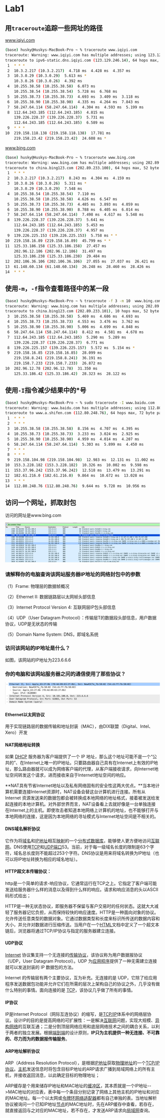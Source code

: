 # Lab1

## 用`traceroute`追踪一些网址的路径

www.iqiyi.com

```bash
(base) husky@Huskys-MacBook-Pro ~ % traceroute www.iqiyi.com
traceroute: Warning: www.iqiyi.com has multiple addresses; using 123.129.246.14
traceroute to ipv6-static.dns.iqiyi.com (123.129.246.14), 64 hops max, 52 byte packets
 1  * * *
 2  10.3.2.217 (10.3.2.217)  4.718 ms  4.428 ms  4.357 ms
 3  10.3.0.29 (10.3.0.29)  5.613 ms *
    10.3.0.26 (10.3.0.26)  4.392 ms
 4  10.255.38.58 (10.255.38.58)  6.073 ms
    10.255.38.54 (10.255.38.54)  5.728 ms  6.768 ms
 5  10.255.38.73 (10.255.38.73)  4.693 ms  3.409 ms  3.118 ms
 6  10.255.38.90 (10.255.38.90)  4.335 ms  4.264 ms  7.843 ms
 7  58.247.64.114 (58.247.64.114)  4.304 ms  4.593 ms  5.199 ms
 8  112.64.243.185 (112.64.243.185)  4.815 ms
    139.226.228.37 (139.226.228.37)  5.731 ms
    112.64.243.185 (112.64.243.185)  6.589 ms
 9  * * *
10  219.158.118.138 (219.158.118.138)  17.781 ms
    219.158.23.42 (219.158.23.42)  24.608 ms *
```

www.bing.com

```bash
(base) husky@Huskys-MacBook-Pro ~ % traceroute www.bing.com 
traceroute: Warning: www.bing.com has multiple addresses; using 202.89.233.100
traceroute to china.bing123.com (202.89.233.100), 64 hops max, 52 byte packets
 1  * * *
 2  10.3.2.217 (10.3.2.217)  8.243 ms  4.304 ms  4.159 ms
 3  10.3.0.26 (10.3.0.26)  5.311 ms *
    10.3.0.29 (10.3.0.29)  7.548 ms
 4  10.255.38.54 (10.255.38.54)  7.110 ms
    10.255.38.58 (10.255.38.58)  4.626 ms  6.547 ms
 5  10.255.38.73 (10.255.38.73)  4.485 ms  3.893 ms  4.059 ms
 6  10.255.38.90 (10.255.38.90)  8.788 ms  6.405 ms  6.014 ms
 7  58.247.64.114 (58.247.64.114)  7.498 ms  4.617 ms  5.548 ms
 8  139.226.228.37 (139.226.228.37)  5.641 ms
    112.64.243.185 (112.64.243.185)  5.453 ms
    139.226.228.37 (139.226.228.37)  4.957 ms
 9  139.226.225.153 (139.226.225.153)  5.758 ms * *
10  219.158.16.89 (219.158.16.89)  45.799 ms * *
11  125.33.186.158 (125.33.186.158)  27.457 ms
    202.96.12.186 (202.96.12.186)  31.497 ms
    125.33.186.238 (125.33.186.238)  29.484 ms
12  202.106.36.106 (202.106.36.106)  27.055 ms  27.037 ms  26.421 ms
13  61.148.60.134 (61.148.60.134)  26.248 ms  28.460 ms  28.426 ms
14  * * *
```

## 使用`-m`，`-f`指令查看路径中的某一段

```bash
(base) husky@Huskys-MacBook-Pro ~ % traceroute -f 3 -m 10  www.bing.com
traceroute: Warning: www.bing.com has multiple addresses; using 202.89.233.101
traceroute to china.bing123.com (202.89.233.101), 10 hops max, 52 byte packets
 3  10.255.38.58 (10.255.38.58)  5.469 ms  4.686 ms  4.693 ms
 4  10.255.38.73 (10.255.38.73)  4.553 ms  3.476 ms  3.762 ms
 5  10.255.38.90 (10.255.38.90)  5.006 ms  4.699 ms  4.848 ms
 6  58.247.64.114 (58.247.64.114)  8.412 ms  4.581 ms  4.678 ms
 7  112.64.243.185 (112.64.243.185)  5.290 ms  5.289 ms
    139.226.228.37 (139.226.228.37)  6.771 ms
 8  139.226.225.157 (139.226.225.157)  5.572 ms  5.154 ms *
 9  219.158.16.85 (219.158.16.85)  28.099 ms
    219.158.8.241 (219.158.8.241)  36.191 ms
    219.158.7.233 (219.158.7.233)  26.872 ms
10  202.96.12.78 (202.96.12.78)  31.350 ms
    125.33.186.42 (125.33.186.42)  28.323 ms  28.122 ms
```

## 使用`-I`指令减少结果中的*号

```bash
(base) husky@Huskys-MacBook-Pro ~ % sudo traceroute -I www.baidu.com
traceroute: Warning: www.baidu.com has multiple addresses; using 112.80.248.76
traceroute to www.a.shifen.com (112.80.248.76), 64 hops max, 72 byte packets
 1  * * *
 2  * * *
 3  10.255.38.58 (10.255.38.58)  8.156 ms  4.707 ms  4.395 ms
 4  10.255.38.73 (10.255.38.73)  3.233 ms  3.024 ms  2.925 ms
 5  10.255.38.90 (10.255.38.90)  4.959 ms  4.014 ms  4.207 ms
 6  58.247.64.114 (58.247.64.114)  5.303 ms  5.899 ms  4.450 ms
 7  * * *
 8  * * *
 9  219.158.104.98 (219.158.104.98)  12.983 ms  12.131 ms  11.002 ms
10  153.3.228.182 (153.3.228.182)  10.326 ms  10.002 ms  9.598 ms
11  153.37.96.242 (153.37.96.242)  12.518 ms  13.479 ms  13.291 ms
12  182.61.216.0 (182.61.216.0)  9.864 ms  10.672 ms  13.028 ms
13  * * *
14  112.80.248.76 (112.80.248.76)  9.644 ms  9.728 ms  10.956 ms
```

## 访问一个网址，抓取封包

访问的网址是www.bing.com

![截屏2023-02-28 22.53.45.png](Lab1%208afc96f2ca5f4f55a15b0c972b7af0a5/%25E6%2588%25AA%25E5%25B1%258F2023-02-28_22.53.45.png)

### 请解释你的电脑查询该网站服务器IP地址的网络封包中的参数

（1）Frame: 物理层的数据帧概况

（2）Ethernet II: 数据链路层以太网帧头部信息

（3）Internet Protocol Version 4: 互联网层IP包头部信息

（4）UDP（User Datagram Protocol）：传输层T的数据段头部信息，用户数据协议，UDP是无状态的传输

（5）Domain Name System: DNS，即域名系统

### 访问该网站的IP地址是什么？

如图，该网站的IP地址为223.6.6.6

### 你的电脑和该网站服务器之问的通信使用了那些协议？

![截屏2023-02-28 23.08.22.png](Lab1%208afc96f2ca5f4f55a15b0c972b7af0a5/%25E6%2588%25AA%25E5%25B1%258F2023-02-28_23.08.22.png)

#### Ethernet以太网协议

用于实现链路层的数据传输和地址封装（MAC），由DIX联盟（Digital、Intel、Xero）开发

#### **NAT网络地址转换**

如果 [DHCP](https://so.csdn.net/so/search?q=DHCP&spm=1001.2101.3001.7020) 服务器为客户端提供了一个 IP 地址，那么这个地址可能不是一个“公共的”、在Internet上唯一的IP地址。只要路由器自己具有在Internet上有效的IP地址，那么路由器就可以成为网络客户端的代理，从客户端接收请求，向Internet地址空间转发这个请求，进而接收来自于Internet地址空间的响应。

**NAT具有节省Internet地址以及私有网络固有的安全性这两大优点。**当本地计算机需要连接Internet资源时，NAT设备会替这台计算机进行连接。所有从 Internet 资源发送来的数据包都会被转换成本地网络的地址格式，接着被发送给发起连接的本地计算机。对外部世界而言，NAT设备看上去就好像是一台单独连接在Internet上的主机。即使攻击者知道本地网络上计算机的地址，也不能够打开与本地网络的连接，这是因为本地网络的寻址模式与Internet地址空间是不相关的。

#### **DNS域名解析协议**

它作为将[域名](https://baike.baidu.com/item/%E5%9F%9F%E5%90%8D)和[IP地址](https://baike.baidu.com/item/IP%E5%9C%B0%E5%9D%80)相互[映射](https://baike.baidu.com/item/%E6%98%A0%E5%B0%84)的一个[分布式数据库](https://baike.baidu.com/item/%E5%88%86%E5%B8%83%E5%BC%8F%E6%95%B0%E6%8D%AE%E5%BA%93)，能够使人更方便地访问[互联网](https://baike.baidu.com/item/%E4%BA%92%E8%81%94%E7%BD%91)。DNS使用[TCP](https://baike.baidu.com/item/TCP)和[UDP](https://baike.baidu.com/item/UDP)[端口](https://baike.baidu.com/item/%E7%AB%AF%E5%8F%A3)53。当前，对于每一级域名长度的限制是63个字符，域名总长度则不能超过253个字符。DNS协议是用来将域名转换为IP地址（也可以将IP地址转换为相应的域名地址）。

#### **HTTP超文本传输协议：**

http是一个简单的请求-响应协议，它通常运行在TCP之上。它指定了客户端可能发送给服务器什么样的消息以及得到什么样的响应。请求和响应消息的头以ASCII码形式给出；

HTTP是一种无状态协议，即服务器不保留与客户交易时的任何状态。这就大大减轻了服务器记忆负担，从而保持较快的响应速度。HTTP是一种面向对象的协议。允许传送任意类型的数据对象。它通过数据类型和长度来标识所传送的数据内容和大小，并允许对数据进行压缩传送。当用户在一个[HTML](https://baike.baidu.com/item/HTML/97049)文档中定义了一个超文本链后，浏览器将通过TCP/IP协议与指定的服务器建立连接。

#### UDP**协议**

[Internet](https://baike.baidu.com/item/Internet%20/272794?fromModule=lemma_inlink) 协议集支持一个无连接的[传输协议](https://baike.baidu.com/item/%E4%BC%A0%E8%BE%93%E5%8D%8F%E8%AE%AE/8048821?fromModule=lemma_inlink)，该协议称为用户数据报协议（UDP，User Datagram Protocol）。UDP 为[应用程序](https://baike.baidu.com/item/%E5%BA%94%E7%94%A8%E7%A8%8B%E5%BA%8F/5985445?fromModule=lemma_inlink)提供了一种无需建立连接就可以发送封装的 IP 数据包的方法。

Internet 的传输层有两个主要协议，互为补充。无连接的是 UDP，它除了给应用程序发送数据包功能并允许它们在所需的层次上架构自己的协议之外，几乎没有做什么特别的事情。面向连接的是 [TCP](https://baike.baidu.com/item/TCP/33012?fromModule=lemma_inlink)，该协议几乎做了所有的事情。

#### **IP协议**

IP是Internet Protocol（网际互连协议）的缩写，是[TCP/IP](https://baike.baidu.com/item/TCP%2FIP/214077)体系中的网络层协议。设计IP的目的是提高网络的可扩展性：一是解决[互联网](https://baike.baidu.com/item/%E4%BA%92%E8%81%94%E7%BD%91/199186)问题，实现大规模、[异构网络](https://baike.baidu.com/item/%E5%BC%82%E6%9E%84%E7%BD%91%E7%BB%9C/1306810)的互联互通；二是分割顶层网络应用和底层网络技术之间的耦合关系，以利于两者的独立发展。根据[端到端](https://baike.baidu.com/item/%E7%AB%AF%E5%88%B0%E7%AB%AF/8851783)的设计原则，**IP只为主机提供一种无连接、不可靠的、尽力而为的数据报传输服务**。

#### **ARP地址解析协议**

ARP（Address Resolution Protocol），是根据[IP地址](https://baike.baidu.com/item/IP%E5%9C%B0%E5%9D%80)获取[物理地址](https://baike.baidu.com/item/%E7%89%A9%E7%90%86%E5%9C%B0%E5%9D%80/2129)的一个[TCP/IP协议](https://baike.baidu.com/item/TCP%2FIP%E5%8D%8F%E8%AE%AE)。[主机](https://baike.baidu.com/item/%E4%B8%BB%E6%9C%BA/455151)发送信息时将包含目标IP地址的ARP请求广播到局域网络上的所有主机，并接收返回消息，以此确定目标的物理地址；

ARP缓存是个用来储存IP地址和MAC地址的[缓冲区](https://baike.baidu.com/item/%E7%BC%93%E5%86%B2%E5%8C%BA)，其本质就是一个IP地址-->MAC地址的对应表，表中每一个条目分别记录了网络上其他主机的IP地址和对应的MAC地址。每一个以太网或[令牌环](https://baike.baidu.com/item/%E4%BB%A4%E7%89%8C%E7%8E%AF)[网络适配器](https://baike.baidu.com/item/%E7%BD%91%E7%BB%9C%E9%80%82%E9%85%8D%E5%99%A8)都有自己单独的表。当地址解析协议被询问一个已知IP地址[节点](https://baike.baidu.com/item/%E8%8A%82%E7%82%B9)的MAC地址时，先在ARP缓存中查看，若存在，就直接返回与之对应的MAC地址，若不存在，才发送ARP请求向[局域网](https://baike.baidu.com/item/%E5%B1%80%E5%9F%9F%E7%BD%91)查询。